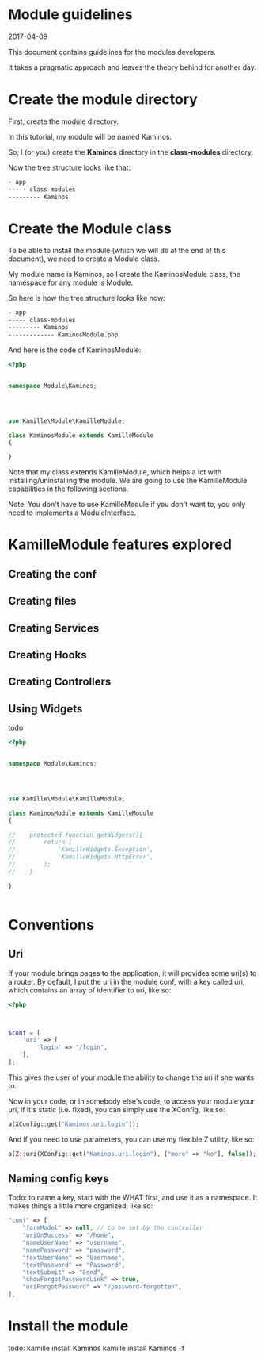 Module guidelines
==============================
2017-04-09





This document contains guidelines for the modules developers.

It takes a pragmatic approach and leaves the theory behind for another day.




Create the module directory
============================

First, create the module directory.

In this tutorial, my module will be named Kaminos.

So, I (or you) create the **Kaminos** directory in the **class-modules** directory.

Now the tree structure looks like that:

```txt
- app
----- class-modules
--------- Kaminos
```


Create the Module class
===========================

To be able to install the module (which we will do at the end of this document), we need to create a Module class.

My module name is Kaminos, so I create the KaminosModule class, the namespace for any module is Module.

So here is how the tree structure looks like now:

```txt
- app
----- class-modules
--------- Kaminos
------------- KaminosModule.php
```

And here is the code of KaminosModule:

```php
<?php


namespace Module\Kaminos;




use Kamille\Module\KamilleModule;

class KaminosModule extends KamilleModule
{

}


```

Note that my class extends KamilleModule, which helps a lot with installing/uninstalling the module.
We are going to use the KamilleModule capabilities in the following sections.


Note: You don't have to use KamilleModule if you don't want to, you only need to implements a ModuleInterface.


KamilleModule features explored
=====================

Creating the conf
---------------------


Creating files
---------------------


Creating Services
---------------------


Creating Hooks
---------------------

Creating Controllers
---------------------


Using Widgets
---------------------
todo
```php
<?php


namespace Module\Kaminos;




use Kamille\Module\KamilleModule;

class KaminosModule extends KamilleModule
{

//    protected function getWidgets(){
//        return [
//            'KamilleWidgets.Exception',
//            'KamilleWidgets.HttpError',
//        ];
//    }

}



```



Conventions
=================


Uri
-------
If your module brings pages to the application, it will provides some uri(s) to a router.
By default, I put the uri in the module conf, with a key called uri, which contains an array of identifier to uri,
like so:

```php
<?php



$conf = [
    'uri' => [
        'login' => "/login",
    ],
];
```

This gives the user of your module the ability to change the uri if she wants to.

Now in your code, or in somebody else's code, to access your module your uri, if it's static (i.e. fixed), 
you can simply use the XConfig, like so:

```php
a(XConfig::get("Kaminos.uri.login"));
```

And if you need to use parameters, you can use my flexible Z utility, like so:

```php
a(Z::uri(XConfig::get("Kaminos.uri.login"), ["more" => "ko"], false));
```
 
 
Naming config keys
----------------------
Todo: to name a key, start with the WHAT first, and use it as a namespace.
It makes things a little more organized, like so:



```php
"conf" => [
    "formModel" => null, // to be set by the controller
    "uriOnSuccess" => "/home",
    "nameUserName" => "username",
    "namePassword" => "password",
    "textUserName" => "Username",
    "textPassword" => "Password",
    "textSubmit" => "Send",
    "showForgotPasswordLink" => true,
    "uriForgotPassword" => "/password-forgotten",
],
```





Install the module
===================
todo:
kamille install Kaminos 
kamille install Kaminos -f